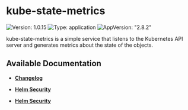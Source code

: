 # kube-state-metrics

![Version: 1.0.15](https://img.shields.io/badge/Version-1.0.15-informational?style=flat-square) ![Type: application](https://img.shields.io/badge/Type-application-informational?style=flat-square) ![AppVersion: "2.8.2"](https://img.shields.io/badge/AppVersion-"2.8.2"-informational?style=flat-square)

kube-state-metrics is a simple service that listens to the Kubernetes API server and generates metrics about the state of the objects.

## Available Documentation

- [**Changelog**](CHANGELOG)

- [**Helm Security**](container-security)

- [**Helm Security**](helm-security)

